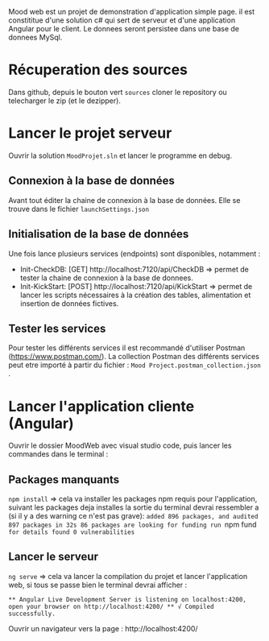 Mood web est un projet de demonstration d'application simple page. 
il est constititue d'une solution c# qui sert de serveur et d'une application Angular pour le client.
Le donnees seront persistee dans une base de donnees MySql.

# Récuperation des sources
Dans github, depuis le bouton vert `sources`  cloner le repository ou telecharger le zip (et le dezipper).

# Lancer le projet serveur
Ouvrir la solution `MoodProjet.sln` et lancer le programme en debug.

## Connexion à la base de données
Avant tout éditer la chaine de connexion à la base de données. Elle se trouve dans le fichier `launchSettings.json`

## Initialisation de la base de données
Une fois lance plusieurs services (endpoints) sont disponibles, notamment :
 - Init-CheckDB: [GET] http://localhost:7120/api/CheckDB => permet de tester la chaine de connexion à la base de donnees.
 - Init-KickStart: [POST] http://localhost:7120/api/KickStart => permet de lancer les scripts nécessaires à la création des tables, alimentation et insertion de données fictives.

## Tester les services
Pour tester les différents services il est recommandé d'utiliser Postman (https://www.postman.com/).
La collection Postman des différents services peut etre importé à partir du fichier : `Mood Project.postman_collection.json` .


# Lancer l'application cliente (Angular)
Ouvrir le dossier MoodWeb avec visual studio code, puis lancer les commandes dans le terminal : 
## Packages manquants
`npm install` => cela va installer les packages npm requis pour l'application, suivant les packages deja installes la sortie du terminal devrai ressembler a (si il y a des warning ce n'est pas grave):
`added 896 packages, and audited 897 packages in 32s
86 packages are looking for funding
  run `npm fund` for details
found 0 vulnerabilities`

## Lancer le serveur
`ng serve`  => cela va lancer la compilation du projet et lancer l'application web, si tous se passe bien le terminal devrai afficher :

`** Angular Live Development Server is listening on localhost:4200, open your browser on http://localhost:4200/ **
√ Compiled successfully.`

Ouvrir un navigateur vers la page : http://localhost:4200/
